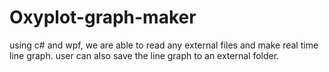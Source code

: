 # Oxyplot-graph-maker
using c# and wpf, we are able to read any external files and make real time line graph. user can also save the line graph to an external folder.
